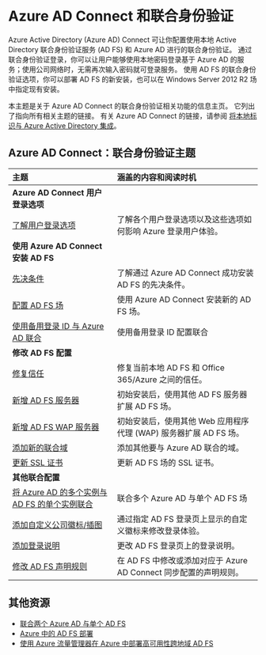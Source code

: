 <properties
    pageTitle="Azure AD Connect 和联合身份验证 | Azure"
    description="此页是与使用 Azure AD Connect 进行 AD FS 操作相关的所有文档的中央位置。"
    services="active-directory"
    documentationcenter=""
    author="anandyadavmsft"
    manager="femila"
    editor="" />
<tags
    ms.assetid="f9107cf5-0131-499a-9edf-616bf3afef4d"
    ms.service="active-directory"
    ms.workload="identity"
    ms.tgt_pltfrm="na"
    ms.devlang="na"
    ms.topic="article"
    ms.date="4/9/2016"
    wacn.date="05/22/2017"
    ms.author="anandy"
    ms.translationtype="Human Translation"
    ms.sourcegitcommit="8fd60f0e1095add1bff99de28a0b65a8662ce661"
    ms.openlocfilehash="e802054eec0f846f226a25293be299abd7b0ba91"
    ms.contentlocale="zh-cn"
    ms.lasthandoff="05/12/2017" />

# <a name="azure-ad-connect-and-federation"></a>Azure AD Connect 和联合身份验证
Azure Active Directory (Azure AD) Connect 可让你配置使用本地 Active Directory 联合身份验证服务 (AD FS) 和 Azure AD 进行的联合身份验证。 通过联合身份验证登录，你可以让用户能够使用本地密码登录基于 Azure AD 的服务；使用公司网络时，无需再次输入密码就可登录服务。 使用 AD FS 的联合身份验证选项，你可以部署 AD FS 的新安装，也可以在 Windows Server 2012 R2 场中指定现有安装。

本主题是关于 Azure AD Connect 的联合身份验证相关功能的信息主页。 它列出了指向所有相关主题的链接。 有关 Azure AD Connect 的链接，请参阅 [将本地标识与 Azure Active Directory 集成](/documentation/articles/active-directory-aadconnect/)。

## <a name="azure-ad-connect-federation-topics"></a>Azure AD Connect：联合身份验证主题
| 主题 | 涵盖的内容和阅读时机 |
|:--- |:--- |
| **Azure AD Connect 用户登录选项** | |
| [了解用户登录选项](/documentation/articles/active-directory-aadconnect-user-signin/) |了解各个用户登录选项以及这些选项如何影响 Azure 登录用户体验。 |
| **使用 Azure AD Connect 安装 AD FS** | |
| [先决条件](/documentation/articles/active-directory-aadconnect-get-started-custom/#ad-fs-configuration-pre-requisites/) |了解通过 Azure AD Connect 成功安装 AD FS 的先决条件。 |
| [配置 AD FS 场](/documentation/articles/active-directory-aadconnect-get-started-custom/#configuring-federation-with-ad-fs/) |使用 Azure AD Connect 安装新的 AD FS 场。 |
| [使用备用登录 ID 与 Azure AD 联合](/documentation/articles/active-directory-aadconnect-federation-management/#alternateid/) | 使用备用登录 ID 配置联合  |
| **修改 AD FS 配置** | |
| [修复信任](/documentation/articles/active-directory-aadconnect-federation-management/#repairthetrust/) |修复当前本地 AD FS 和 Office 365/Azure 之间的信任。 |
| [新增 AD FS 服务器](/documentation/articles/active-directory-aadconnect-federation-management/#addadfsserver/) |初始安装后，使用其他 AD FS 服务器扩展 AD FS 场。 |
| [新增 AD FS WAP 服务器](/documentation/articles/active-directory-aadconnect-federation-management/#addwapserver/) |初始安装后，使用其他 Web 应用程序代理 (WAP) 服务器扩展 AD FS 场。 |
| [添加新的联合域](/documentation/articles/active-directory-aadconnect-federation-management/#addfeddomain/) |添加其他要与 Azure AD 联合的域。 |
| [更新 SSL 证书](/documentation/articles/active-directory-aadconnectfed-ssl-update/)| 更新 AD FS 场的 SSL 证书。 |
| **其他联合配置** | |
| [将 Azure AD 的多个实例与 AD FS 的单个实例联合](/documentation/articles/active-directory-aadconnectfed-single-adfs-multitenant-federation/) | 联合多个 Azure AD 与单个 AD FS 场| 
| [添加自定义公司徽标/插图](/documentation/articles/active-directory-aadconnect-federation-management/#customlogo/) |通过指定 AD FS 登录页上显示的自定义徽标来修改登录体验。 |
| [添加登录说明](/documentation/articles/active-directory-aadconnect-federation-management/#addsignindescription/) |更改 AD FS 登录页上的登录说明。 |
| [修改 AD FS 声明规则](/documentation/articles/active-directory-aadconnect-federation-management/#modclaims/) |在 AD FS 中修改或添加对应于 Azure AD Connect 同步配置的声明规则。 |


## <a name="additional-resources"></a>其他资源
- [联合两个 Azure AD 与单个 AD FS](/documentation/articles/active-directory-aadconnectfed-single-adfs-multitenant-federation/)
- [Azure 中的 AD FS 部署](/documentation/articles/active-directory-aadconnect-azure-adfs/)
- [使用 Azure 流量管理器在 Azure 中部署高可用性跨地域 AD FS](/documentation/articles/active-directory-adfs-in-azure-with-azure-traffic-manager/)

<!---Update_Description: wording update -->